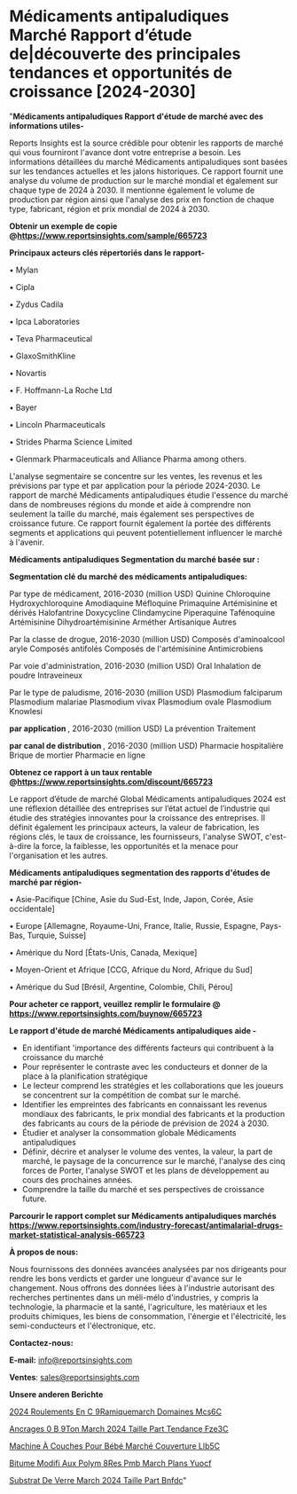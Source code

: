# Médicaments antipaludiques Marché Rapport d’étude de|découverte des principales tendances et opportunités de croissance [2024-2030]

"<strong>Médicaments antipaludiques Rapport d'étude de marché avec des informations utiles-</strong>

Reports Insights est la source crédible pour obtenir les rapports de marché qui vous fourniront l'avance dont votre entreprise a besoin. Les informations détaillées du marché Médicaments antipaludiques sont basées sur les tendances actuelles et les jalons historiques. Ce rapport fournit une analyse du volume de production sur le marché mondial et également sur chaque type de 2024 à 2030. Il mentionne également le volume de production par région ainsi que l'analyse des prix en fonction de chaque type, fabricant, région et prix mondial de 2024 à 2030.

<strong><b>Obtenir un exemple de copie @</b></strong><a href=https://www.reportsinsights.com/sample/665723><strong><b>https://www.reportsinsights.com/sample/665723</b></strong></a>

<b>Principaux acteurs clés répertoriés dans le rapport-</b>

<b> </b>• Mylan

• Cipla

• Zydus Cadila

• Ipca Laboratories

• Teva Pharmaceutical

• GlaxoSmithKline

• Novartis

• F. Hoffmann-La Roche Ltd

• Bayer

• Lincoln Pharmaceuticals

• Strides Pharma Science Limited

• Glenmark Pharmaceuticals and Alliance Pharma among others.

L'analyse segmentaire se concentre sur les ventes, les revenus et les prévisions par type et par application pour la période 2024-2030. Le rapport de marché Médicaments antipaludiques étudie l'essence du marché dans de nombreuses régions du monde et aide à comprendre non seulement la taille du marché, mais également ses perspectives de croissance future. Ce rapport fournit également la portée des différents segments et applications qui peuvent potentiellement influencer le marché à l'avenir.

<strong>Médicaments antipaludiques Segmentation du marché basée sur :</strong>

<strong> Segmentation clé du marché des médicaments antipaludiques: </strong>

Par type de médicament, 2016-2030 (million USD)
Quinine
Chloroquine
Hydroxychloroquine
Amodiaquine
Méfloquine
Primaquine
Artémisinine et dérivés
Halofantrine
Doxycycline
Clindamycine
Piperaquine
Tafénoquine
Artémisinine
Dihydroartémisinine
Arméther
Artisanique
Autres

Par la classe de drogue, 2016-2030 (million USD)
Composés d'aminoalcool aryle
Composés antifolés
Composés de l'artémisinine
Antimicrobiens

Par voie d'administration, 2016-2030 (million USD)
Oral
Inhalation de poudre
Intraveineux

Par le type de paludisme, 2016-2030 (million USD)
Plasmodium falciparum
Plasmodium malariae
Plasmodium vivax
Plasmodium ovale
Plasmodium Knowlesi

<strong> par application </strong>, 2016-2030 (million USD)
La prévention
Traitement

<strong> par canal de distribution </strong>, 2016-2030 (million USD)
Pharmacie hospitalière
Brique de mortier
Pharmacie en ligne

<strong><b>Obtenez ce rapport à un taux rentable @</b></strong><a href=https://www.reportsinsights.com/discount/665723><strong><b>https://www.reportsinsights.com/discount/665723</b></strong></a>

Le rapport d’étude de marché Global Médicaments antipaludiques 2024 est une réflexion détaillée des entreprises sur l’état actuel de l’industrie qui étudie des stratégies innovantes pour la croissance des entreprises. Il définit également les principaux acteurs, la valeur de fabrication, les régions clés, le taux de croissance, les fournisseurs, l'analyse SWOT, c'est-à-dire la force, la faiblesse, les opportunités et la menace pour l'organisation et les autres.

<strong>Médicaments antipaludiques segmentation des rapports d'études de marché par région-</strong>

• Asie-Pacifique [Chine, Asie du Sud-Est, Inde, Japon, Corée, Asie occidentale]

• Europe [Allemagne, Royaume-Uni, France, Italie, Russie, Espagne, Pays-Bas, Turquie, Suisse]

• Amérique du Nord [États-Unis, Canada, Mexique]

• Moyen-Orient et Afrique [CCG, Afrique du Nord, Afrique du Sud]

• Amérique du Sud [Brésil, Argentine, Colombie, Chili, Pérou]

<strong>Pour acheter ce rapport, veuillez remplir le formulaire @   <a href=https://www.reportsinsights.com/buynow/665723>https://www.reportsinsights.com/buynow/665723</a></strong>

<strong>Le rapport d'étude de marché Médicaments antipaludiques aide -</strong>
<ul>
  <li>En identifiant 'importance des différents facteurs qui contribuent à la croissance du marché</li>
  <li>Pour représenter le contraste avec les conducteurs et donner de la place à la planification stratégique</li>
  <li>Le lecteur comprend les stratégies et les collaborations que les joueurs se concentrent sur la compétition de combat sur le marché.</li>
  <li>Identifier les empreintes des fabricants en connaissant les revenus mondiaux des fabricants, le prix mondial des fabricants et la production des fabricants au cours de la période de prévision de 2024 à 2030.</li>
  <li>Étudier et analyser la consommation globale Médicaments antipaludiques</li>
  <li>Définir, décrire et analyser le volume des ventes, la valeur, la part de marché, le paysage de la concurrence sur le marché, l'analyse des cinq forces de Porter, l'analyse SWOT et les plans de développement au cours des prochaines années.</li>
  <li>Comprendre la taille du marché et ses perspectives de croissance future.</li>
</ul>

<strong>Parcourir le rapport complet sur Médicaments antipaludiques marchés <a href=https://www.reportsinsights.com/industry-forecast/antimalarial-drugs-market-statistical-analysis-665723>https://www.reportsinsights.com/industry-forecast/antimalarial-drugs-market-statistical-analysis-665723</a></strong>

<strong>À propos de nous:</strong>

Nous fournissons des données avancées analysées par nos dirigeants pour rendre les bons verdicts et garder une longueur d'avance sur le changement. Nous offrons des données liées à l'industrie autorisant des recherches pertinentes dans un méli-mélo d'industries, y compris la technologie, la pharmacie et la santé, l'agriculture, les matériaux et les produits chimiques, les biens de consommation, l'énergie et l'électricité, les semi-conducteurs et l'électronique, etc.

<strong>Contactez-nous:</strong>

<strong>E-mail:</strong> <a href=mailto:info@reportsinsights.com>info@reportsinsights.com</a>

<strong>Ventes</strong>: <a href=mailto:sales@reportsinsights.com>sales@reportsinsights.com</a>

<strong>Unsere anderen Berichte</strong>

<a href=https://www.linkedin.com/pulse/2024-roulements-en-c%C3%A9ramiquemarch%C3%A9-domaines-mcs6c/>2024 Roulements En C 9Ramiquemarch Domaines Mcs6C</a>

<a href=https://www.linkedin.com/pulse/ancrages-%C3%A0-b%C3%A9ton-march%C3%A9-2024-taille-part-tendance-fze3c/>Ancrages  0 B 9Ton March 2024 Taille Part Tendance Fze3C</a>

<a href=https://www.linkedin.com/pulse/machine-à-couches-pour-bébé-marché-couverture-llb5c/>Machine À Couches Pour Bébé Marché Couverture Llb5C</a>

<a href=https://www.linkedin.com/pulse/bitume-modifi%C3%A9-aux-polym%C3%A8res-pmb-march%C3%A9-plans-yuocf/>Bitume Modifi Aux Polym 8Res Pmb March Plans Yuocf</a>

<a href=https://www.linkedin.com/pulse/substrat-de-verre-march%C3%A9-2024-taille-part-bnfdc/>Substrat De Verre March 2024 Taille Part Bnfdc</a>"
